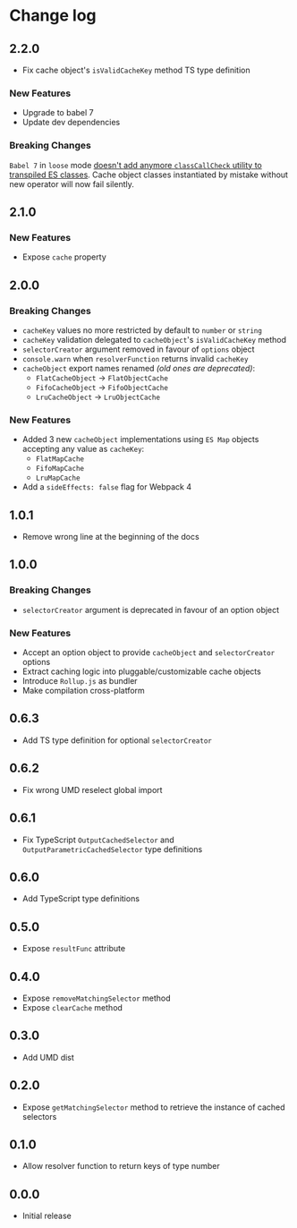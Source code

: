 # Change log

## 2.2.0

* Fix cache object's `isValidCacheKey` method TS type definition

### New Features

* Upgrade to babel 7
* Update dev dependencies

### Breaking Changes

`Babel 7` in `loose` mode [doesn't add anymore `classCallCheck` utility to transpiled ES classes](https://babeljs.io/blog/2018/08/27/7.0.0#output-options). Cache object classes instantiated by mistake without new operator will now fail silently.

## 2.1.0

### New Features

* Expose `cache` property

## 2.0.0

### Breaking Changes

* `cacheKey` values no more restricted by default to `number` or `string`
* `cacheKey` validation delegated to `cacheObject`'s `isValidCacheKey` method
* `selectorCreator` argument removed in favour of `options` object
* `console.warn` when `resolverFunction` returns invalid `cacheKey`
* `cacheObject` export names renamed _(old ones are deprecated)_:
  * `FlatCacheObject` -> `FlatObjectCache`
  * `FifoCacheObject` -> `FifoObjectCache`
  * `LruCacheObject` -> `LruObjectCache`

### New Features

* Added 3 new `cacheObject` implementations using `ES Map` objects accepting any value as `cacheKey`:
  * `FlatMapCache`
  * `FifoMapCache`
  * `LruMapCache`
* Add a `sideEffects: false` flag for Webpack 4

## 1.0.1

* Remove wrong line at the beginning of the docs

## 1.0.0

### Breaking Changes

* `selectorCreator` argument is deprecated in favour of an option object

### New Features

* Accept an option object to provide `cacheObject` and `selectorCreator` options
* Extract caching logic into pluggable/customizable cache objects
* Introduce `Rollup.js` as bundler
* Make compilation cross-platform

## 0.6.3

* Add TS type definition for optional `selectorCreator`

## 0.6.2

* Fix wrong UMD reselect global import

## 0.6.1

* Fix TypeScript `OutputCachedSelector` and `OutputParametricCachedSelector` type definitions

## 0.6.0

* Add TypeScript type definitions

## 0.5.0

* Expose `resultFunc` attribute

## 0.4.0

* Expose `removeMatchingSelector` method
* Expose `clearCache` method

## 0.3.0

* Add UMD dist

## 0.2.0

* Expose `getMatchingSelector` method to retrieve the instance of cached selectors

## 0.1.0

* Allow resolver function to return keys of type number

## 0.0.0

* Initial release

